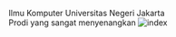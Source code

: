 Ilmu Komputer Universitas Negeri Jakarta <br>
Prodi yang sangat menyenangkan
![index](https://user-images.githubusercontent.com/89505830/203242884-de246eeb-5f2e-421a-b08b-e44a99988b18.jpg)